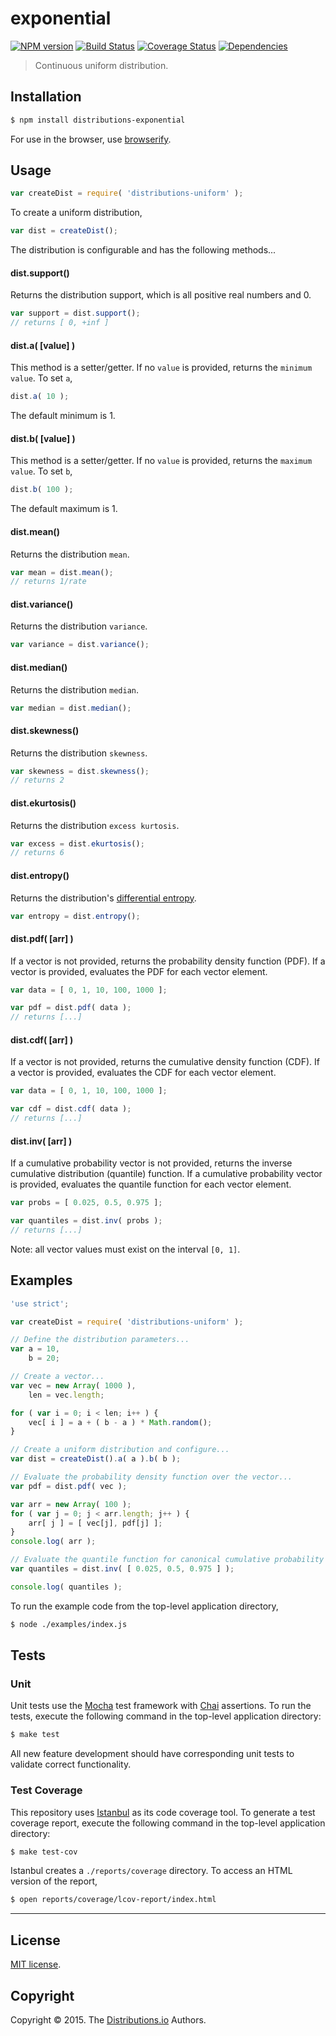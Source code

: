 exponential
===
[![NPM version][npm-image]][npm-url] [![Build Status][travis-image]][travis-url] [![Coverage Status][coveralls-image]][coveralls-url] [![Dependencies][dependencies-image]][dependencies-url]

> Continuous uniform distribution.


## Installation

``` bash
$ npm install distributions-exponential
```

For use in the browser, use [browserify](https://github.com/substack/node-browserify).


## Usage

``` javascript
var createDist = require( 'distributions-uniform' );
```

To create a uniform distribution,

``` javascript
var dist = createDist();
```

The distribution is configurable and has the following methods...


#### dist.support()

Returns the distribution support, which is all positive real numbers and 0.

``` javascript
var support = dist.support();
// returns [ 0, +inf ]
```


#### dist.a( [value] )

This method is a setter/getter. If no `value` is provided, returns the `minimum value`. To set `a`,

``` javascript
dist.a( 10 );
```

The default minimum is 1.

#### dist.b( [value] )

This method is a setter/getter. If no `value` is provided, returns the `maximum value`. To set `b`,

``` javascript
dist.b( 100 );
```

The default maximum is 1.

#### dist.mean()

Returns the distribution `mean`.

``` javascript
var mean = dist.mean();
// returns 1/rate
```


#### dist.variance()

Returns the distribution `variance`.

``` javascript
var variance = dist.variance();
```


#### dist.median()

Returns the distribution `median`.

``` javascript
var median = dist.median();
```

#### dist.skewness()

Returns the distribution `skewness`.

``` javascript
var skewness = dist.skewness();
// returns 2
```

#### dist.ekurtosis()

Returns the distribution `excess kurtosis`.

``` javascript
var excess = dist.ekurtosis();
// returns 6
```

#### dist.entropy()

Returns the distribution's [differential entropy](http://en.wikipedia.org/wiki/Differential_entropy).

``` javascript
var entropy = dist.entropy();
```

#### dist.pdf( [arr] )

If a vector is not provided, returns the probability density function (PDF). If a vector is provided, evaluates the PDF for each vector element.

``` javascript
var data = [ 0, 1, 10, 100, 1000 ];

var pdf = dist.pdf( data );
// returns [...]
```

#### dist.cdf( [arr] )

If a vector is not provided, returns the cumulative density function (CDF). If a vector is provided, evaluates the CDF for each vector element.

``` javascript
var data = [ 0, 1, 10, 100, 1000 ];

var cdf = dist.cdf( data );
// returns [...]
```


#### dist.inv( [arr] )

If a cumulative probability vector is not provided, returns the inverse cumulative distribution (quantile) function. If a cumulative probability vector is provided, evaluates the quantile function for each vector element.

``` javascript
var probs = [ 0.025, 0.5, 0.975 ];

var quantiles = dist.inv( probs );
// returns [...]
```

Note: all vector values must exist on the interval `[0, 1]`.



## Examples

``` javascript
'use strict';

var createDist = require( 'distributions-uniform' );

// Define the distribution parameters...
var a = 10,
	b = 20;

// Create a vector...
var vec = new Array( 1000 ),
	len = vec.length;

for ( var i = 0; i < len; i++ ) {
	vec[ i ] = a + ( b - a ) * Math.random();
}

// Create a uniform distribution and configure...
var dist = createDist().a( a ).b( b );

// Evaluate the probability density function over the vector...
var pdf = dist.pdf( vec );

var arr = new Array( 100 );
for ( var j = 0; j < arr.length; j++ ) {
	arr[ j ] = [ vec[j], pdf[j] ];
}
console.log( arr );

// Evaluate the quantile function for canonical cumulative probability values...
var quantiles = dist.inv( [ 0.025, 0.5, 0.975 ] );

console.log( quantiles );

```

To run the example code from the top-level application directory,

``` bash
$ node ./examples/index.js
```


## Tests

### Unit

Unit tests use the [Mocha](http://mochajs.org) test framework with [Chai](http://chaijs.com) assertions. To run the tests, execute the following command in the top-level application directory:

``` bash
$ make test
```

All new feature development should have corresponding unit tests to validate correct functionality.


### Test Coverage

This repository uses [Istanbul](https://github.com/gotwarlost/istanbul) as its code coverage tool. To generate a test coverage report, execute the following command in the top-level application directory:

``` bash
$ make test-cov
```

Istanbul creates a `./reports/coverage` directory. To access an HTML version of the report,

``` bash
$ open reports/coverage/lcov-report/index.html
```


---
## License

[MIT license](http://opensource.org/licenses/MIT).


## Copyright

Copyright &copy; 2015. The [Distributions.io](https://github.com/distributions-io) Authors.

[npm-image]: http://img.shields.io/npm/v/distributions-exponential.svg
[npm-url]: https://npmjs.org/package/distributions-exponential

[travis-image]: http://img.shields.io/travis/distributions-io/exponential/master.svg
[travis-url]: https://travis-ci.org/distributions-io/exponential

[coveralls-image]: https://img.shields.io/coveralls/distributions-io/exponential/master.svg
[coveralls-url]: https://coveralls.io/r/distributions-io/exponential?branch=master

[dependencies-image]: http://img.shields.io/david/distributions-io/exponential.svg
[dependencies-url]: https://david-dm.org/distributions-io/exponential

[dev-dependencies-image]: http://img.shields.io/david/dev/distributions-io/exponential.svg
[dev-dependencies-url]: https://david-dm.org/dev/distributions-io/exponential

[github-issues-image]: http://img.shields.io/github/issues/distributions-io/exponential.svg
[github-issues-url]: https://github.com/distributions-io/exponential/issues
